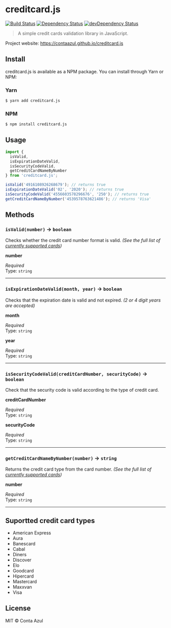 # creditcard.js

[![Build Status](https://github.com/ContaAzul/creditcard.js/workflows/Build%20Check/badge.svg)](https://github.com/ContaAzul/creditcard.js/actions?query=workflow%3A%22Build+Check%22)
[![Dependency Status](https://david-dm.org/ContaAzul/creditcard.js.svg)](https://david-dm.org/Semantic-Org/ContaAzul/creditcard.js)
[![devDependency Status](https://david-dm.org/ContaAzul/creditcard.js/dev-status.svg)](https://david-dm.org/ContaAzul/creditcard.js#info=devDependencies)

> A simple credit cards validation library in JavaScript.

Project website: https://contaazul.github.io/creditcard.js

## Install

creditcard.js is available as a NPM package. You can install through Yarn or NPM:

### Yarn

```sh
$ yarn add creditcard.js
```

### NPM

```sh
$ npm install creditcard.js
```

## Usage

```javascript
import { 
  isValid, 
  isExpirationDateValid, 
  isSecurityCodeValid, 
  getCreditCardNameByNumber 
} from 'creditcard.js';

isValid('4916108926268679'); // returns true
isExpirationDateValid('02', '2020'); // returns true
isSecurityCodeValid('4556603578296676', '250'); // returns true
getCreditCardNameByNumber('4539578763621486'); // returns 'Visa'
```

## Methods

### `isValid(number)` -> `boolean`

Checks whether the credit card number format is valid. _(See the full list of [currently supported cards](#suportted-credit-card-types))_

**number**

_Required_\
Type: `string`

-----
### `isExpirationDateValid(month, year)` -> `boolean`

Checks that the expiration date is valid and not expired. _(2 or 4 digit years are accepted)_

**month**

_Required_\
Type: `string`

**year**

_Required_\
Type: `string`

-----

### `isSecurityCodeValid(creditCardNumber, securityCode)` -> `boolean`

Check that the security code is valid according to the type of credit card.

**creditCardNumber**

_Required_\
Type: `string`

**securityCode**

_Required_\
Type: `string`

-----

### `getCreditCardNameByNumber(number)` -> `string`

Returns the credit card type from the card number. _(See the full list of [currently supported cards](#suportted-credit-card-types))_

**number**

_Required_\
Type: `string`

-----

## Suportted credit card types

- American Express
- Aura
- Banescard
- Cabal
- Diners
- Discover
- Elo
- Goodcard
- Hipercard
- Mastercard
- Maxxvan
- Visa

## License

MIT © Conta Azul
